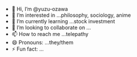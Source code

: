 - 👋 Hi, I’m @yuzu-ozawa
- 👀 I’m interested in ...philosophy, sociology, anime
- 🌱 I’m currently learning ...stock investment
- 💞️ I’m looking to collaborate on ...
- 📫 How to reach me ...telepathy
- 😄 Pronouns: ...they/them
- ⚡ Fun fact: ...

<!---
yuzu-ozawa/yuzu-ozawa is a ✨ special ✨ repository because its `README.md` (this file) appears on your GitHub profile.
You can click the Preview link to take a look at your changes.
--->
